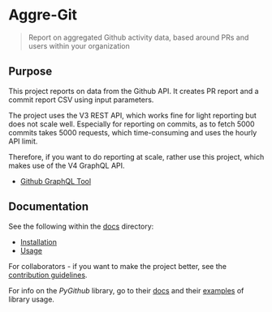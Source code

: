 # Aggre-Git
> Report on aggregated Github activity data, based around PRs and users within your organization


## Purpose

This project reports on data from the Github API. It creates PR report and a commit report CSV using input parameters.

The project uses the V3 REST API, which works fine for light reporting but does not scale well. Especially for reporting on commits, as to fetch 5000 commits takes 5000 requests, which time-consuming and uses the hourly API limit.

Therefore, if you want to do reporting at scale, rather use this project, which makes use of the V4 GraphQL API.

- [Github GraphQL Tool](https://github.com/MichaelCurrin/github-graphql-tool)


## Documentation

See the following within the [docs](/docs/) directory:

- [Installation](docs/installation.md)
- [Usage](docs/usage.md)

For collaborators - if you want to make the project better, see the [contribution guidelines](CONTRIBUTING.md).

For info on the _PyGithub_ library, go to their [docs](https://pygithub.readthedocs.io/en/latest/) and their [examples](https://pygithub.readthedocs.io/en/latest/examples.html) of library usage.
